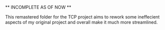 ** INCOMPLETE AS OF NOW ** 

This remastered folder for the TCP project aims to rework some ineffecient aspects of my original project and overall make it much more streamlined.
